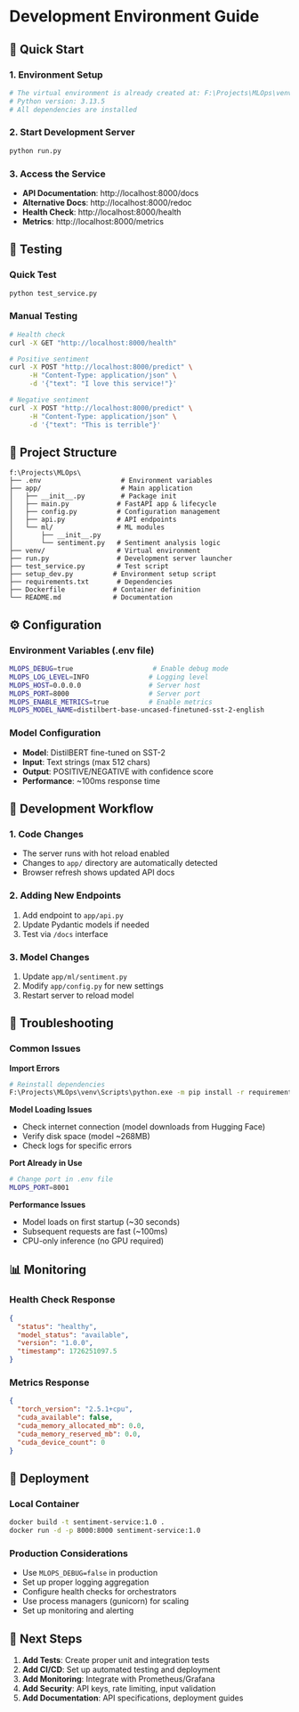 # Development Environment Guide

## 🚀 Quick Start

### 1. **Environment Setup**
```bash
# The virtual environment is already created at: F:\Projects\MLOps\venv\
# Python version: 3.13.5
# All dependencies are installed
```

### 2. **Start Development Server**
```bash
python run.py
```

### 3. **Access the Service**
- **API Documentation**: http://localhost:8000/docs
- **Alternative Docs**: http://localhost:8000/redoc
- **Health Check**: http://localhost:8000/health
- **Metrics**: http://localhost:8000/metrics

## 🧪 Testing

### Quick Test
```bash
python test_service.py
```

### Manual Testing
```bash
# Health check
curl -X GET "http://localhost:8000/health"

# Positive sentiment
curl -X POST "http://localhost:8000/predict" \
     -H "Content-Type: application/json" \
     -d '{"text": "I love this service!"}'

# Negative sentiment  
curl -X POST "http://localhost:8000/predict" \
     -H "Content-Type: application/json" \
     -d '{"text": "This is terrible"}'
```

## 📁 Project Structure

```
f:\Projects\MLOps\
├── .env                    # Environment variables
├── app/                    # Main application
│   ├── __init__.py         # Package init
│   ├── main.py            # FastAPI app & lifecycle
│   ├── config.py          # Configuration management
│   ├── api.py             # API endpoints
│   └── ml/                # ML modules
│       ├── __init__.py    
│       └── sentiment.py   # Sentiment analysis logic
├── venv/                  # Virtual environment
├── run.py                 # Development server launcher
├── test_service.py        # Test script
├── setup_dev.py          # Environment setup script
├── requirements.txt       # Dependencies
├── Dockerfile            # Container definition
└── README.md             # Documentation
```

## ⚙️ Configuration

### Environment Variables (.env file)
```bash
MLOPS_DEBUG=true                    # Enable debug mode
MLOPS_LOG_LEVEL=INFO               # Logging level
MLOPS_HOST=0.0.0.0                 # Server host
MLOPS_PORT=8000                    # Server port
MLOPS_ENABLE_METRICS=true          # Enable metrics
MLOPS_MODEL_NAME=distilbert-base-uncased-finetuned-sst-2-english
```

### Model Configuration
- **Model**: DistilBERT fine-tuned on SST-2
- **Input**: Text strings (max 512 chars)
- **Output**: POSITIVE/NEGATIVE with confidence score
- **Performance**: ~100ms response time

## 🔧 Development Workflow

### 1. **Code Changes**
- The server runs with hot reload enabled
- Changes to `app/` directory are automatically detected
- Browser refresh shows updated API docs

### 2. **Adding New Endpoints**
1. Add endpoint to `app/api.py`
2. Update Pydantic models if needed
3. Test via `/docs` interface

### 3. **Model Changes**
1. Update `app/ml/sentiment.py`
2. Modify `app/config.py` for new settings
3. Restart server to reload model

## 🐛 Troubleshooting

### Common Issues

**Import Errors**
```bash
# Reinstall dependencies
F:\Projects\MLOps\venv\Scripts\python.exe -m pip install -r requirements.txt
```

**Model Loading Issues**
- Check internet connection (model downloads from Hugging Face)
- Verify disk space (model ~268MB)
- Check logs for specific errors

**Port Already in Use**
```bash
# Change port in .env file
MLOPS_PORT=8001
```

**Performance Issues**
- Model loads on first startup (~30 seconds)
- Subsequent requests are fast (~100ms)
- CPU-only inference (no GPU required)

## 📊 Monitoring

### Health Check Response
```json
{
  "status": "healthy",
  "model_status": "available", 
  "version": "1.0.0",
  "timestamp": 1726251097.5
}
```

### Metrics Response
```json
{
  "torch_version": "2.5.1+cpu",
  "cuda_available": false,
  "cuda_memory_allocated_mb": 0.0,
  "cuda_memory_reserved_mb": 0.0,
  "cuda_device_count": 0
}
```

## 🚢 Deployment

### Local Container
```bash
docker build -t sentiment-service:1.0 .
docker run -d -p 8000:8000 sentiment-service:1.0
```

### Production Considerations
- Use `MLOPS_DEBUG=false` in production
- Set up proper logging aggregation
- Configure health checks for orchestrators
- Use process managers (gunicorn) for scaling
- Set up monitoring and alerting

## 📝 Next Steps

1. **Add Tests**: Create proper unit and integration tests
2. **Add CI/CD**: Set up automated testing and deployment
3. **Add Monitoring**: Integrate with Prometheus/Grafana
4. **Add Security**: API keys, rate limiting, input validation
5. **Add Documentation**: API specifications, deployment guides
